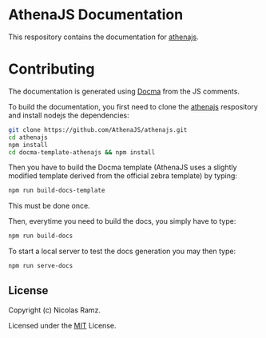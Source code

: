 # AthenaJS Documentation

This respository contains the documentation for [athenajs](https:/github.com/AthenaJS/athenajs).

# Contributing

The documentation is generated using [Docma](https://github.com/onury/docma) from the JS comments.

To build the documentation, you first need to clone the [athenajs](https:/github.com/AthenaJS/athenajs) respository and install nodejs the dependencies:

```bash
git clone https://github.com/AthenaJS/athenajs.git
cd athenajs
npm install
cd docma-template-athenajs && npm install
```

Then you have to build the Docma template (AthenaJS uses a slightly modified template derived from the official zebra template) by typing:

```bash
npm run build-docs-template
```

This must be done once.

Then, everytime you need to build the docs, you simply have to type:

```bash
npm run build-docs
```

To start a local server to test the docs generation you may then type:

```bash
npm run serve-docs
```

## License

Copyright (c) Nicolas Ramz.

Licensed under the [MIT](LICENSE) License.
